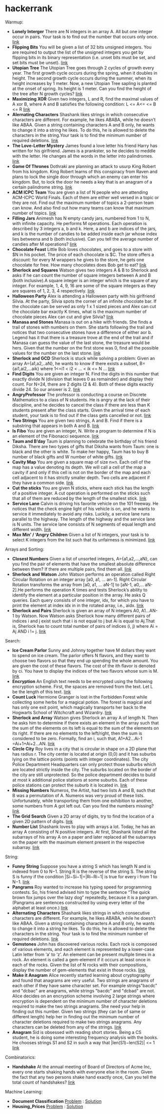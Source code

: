 # hackerrank

Warmup:
  
* **Lonely Interger** There are N integers in an array A. All but one integer occur in pairs. Your task is to find out the number that occurs only once. [link](https://github.com/mshayeb/hackerrank/blob/master/Warmup/LonelyInteger.py)
* **Flipping Bits** You will be given a list of 32 bits unsigned integers. You are required to output the list of the unsigned integers you get by flipping bits in its binary representation (i.e. unset bits must be set, and set bits must be unset). [link](https://github.com/mshayeb/hackerrank/blob/master/Warmup/FlipBits.py)	
* **Utopian Tree** The Utopian Tree goes through 2 cycles of growth every year. The first growth cycle occurs during the spring, when it doubles in height. The second growth cycle occurs during the summer, when its height increases by 1 meter.  Now, a new Utopian Tree sapling is planted at the onset of spring. Its height is 1 meter. Can you find the height of the tree after N growth cycles? [link](https://github.com/mshayeb/hackerrank/blob/master/Warmup/PrintUtopianTree.py)	
* **Maximizing XOR** Given two integers, L and R, find the maximal values of A xor B, where A and B satisfies the following condition: L <= A<= <= B <= R [link](https://github.com/mshayeb/hackerrank/blob/master/Warmup/MaxXor.py)
* **Alernating Characters** Shashank likes strings in which consecutive characters are different. For example, he likes ABABA, while he doesn’t like ABAA. Given a string containing characters A and B only, he wants to change it into a string he likes. To do this, he is allowed to delete the characters in the string.Your task is to find the minimum number of required deletions. [link](https://github.com/mshayeb/hackerrank/blob/master/Warmup/AlternatingCharacters.py)
* **The Love-Letter Mystery** James found a love letter his friend Harry has written for his girlfriend. James is a prankster, so he decides to meddle with the letter. He changes all the words in the letter into palindromes. [link](https://github.com/mshayeb/hackerrank/blob/master/Warmup/LetterMystery.py)
* **Game Of Thrones** Dothraki are planning an attack to usurp King Robert from his kingdom. King Robert learns of this conspiracy from Raven and plans to lock the single door through which an enemy can enter his kingdom. But, to lock the door he needs a key that is an anagram of a certain palindrome string. [link](https://github.com/mshayeb/hackerrank/blob/master/Warmup/GameOfThrones.py)
* **ACM ICPC Team** You are given a list of N people who are attending ACM-ICPC World Finals. Each of them are either well versed in a topic or they are not. Find out the maximum number of topics a 2-person team can know. And also find out how many teams can know that maximum number of topics. [link](https://github.com/mshayeb/hackerrank/blob/master/Warmup/acmIcpc.cc)
* **Filling Jars** Animesh has N empty candy jars, numbered from 1 to N, with infinite capacity. He performs M operations. Each operation is described by 3 integers a, b and k. Here, a and b are indices of the jars, and k is the number of candies to be added inside each jar whose index lies betweena and b (both inclusive). Can you tell the average number of candies after M operations? [link](https://github.com/mshayeb/hackerrank/blob/master/Warmup/FillingJars.py)
* **Chocolate Feast** Little Bob loves chocolates, and goes to a store with $N in his pocket. The price of each chocolate is $C. The store offers a discount: for every M wrappers he gives to the store, he gets one chocolate for free. How many chocolates does Bob get to eat? [link](https://github.com/mshayeb/hackerrank/blob/master/Warmup/ChocolateFeast.cc) 
* **Sherlock and Squares** Watson gives two integers A & B to Sherlock and asks if he can count the number of square integers between A and B (both inclusive).A square integer is an integer which is the square of any integer. For example, 1, 4, 9, 16 are some of the square integers as they are squares of 1, 2, 3, 4 respectively. [link](https://github.com/mshayeb/hackerrank/blob/master/Warmup/SherlockSquares.py) 
* **Halloween Party** Alex is attending a Halloween party with his girlfriend Silvia. At the party, Silvia spots the corner of an infinite chocolate bar. If the chocolate can be served as only 1 x 1 sized pieces and Alex can cut the chocolate bar exactly K times, what is the maximum number of chocolate pieces Alex can cut and give Silvia? [link](https://github.com/mshayeb/hackerrank/blob/master/Warmup/HalloweenParty.py) 
* **Manasa and Stones** Manasa is out on a hike with friends. She finds a trail of stones with numbers on them. She starts following the trail and notices that two consecutive stones have a difference of either aor b. Legend has it that there is a treasure trove at the end of the trail and if Manasa can guess the value of the last stone, the treasure would be hers. Given that the number on the first stone was 0, find all the possible values for the number on the last stone. [link](https://github.com/mshayeb/hackerrank/blob/master/Warmup/ManasaStones.py)
* **Sherlock and GCD** Sherlock is stuck while solving a problem: Given an array A={a1,a2,..aN}, he wants to know if there exists a subset, B={ai1,ai2,…aik} where 1<=i1 < i2 < ... < ik <= N ...  [link](https://github.com/mshayeb/hackerrank/blob/master/Warmup/SherlockGCD.py)
* **Find Digits** You are given an integer N. Find the digits in this number that exactly divide N (division that leaves 0 as remainder) and display their count. For N=24, there are 2 digits (2 & 4). Both of these digits exactly divide 24. So our answer is 2. [link](https://github.com/mshayeb/hackerrank/blob/master/Warmup/FindDigits.py)
* **AngryProfessor** The professor is conducting a course on Discrete Mathematics to a class of N students. He is angry at the lack of their discipline, and he decides to cancel the class if there are less than K students present after the class starts. Given the arrival time of each student, your task is to find out if the class gets cancelled or not. [link](https://github.com/mshayeb/hackerrank/blob/master/Warmup/AngryProfessor.py)
* **Two Strings** You are given two strings, A and B. Find if there is a substring that appears in both A and B. [link](https://github.com/mshayeb/hackerrank/blob/master/Warmup/TwoStrings.py)
* **Is Fibo** You are given an integer, N. Write a program to determine if N is an element of the Fibonacci sequence. [link](https://github.com/mshayeb/hackerrank/blob/master/Warmup/IsFibo.py)
* **Taum and B’day** Taum is planning to celebrate the birthday of his friend Diksha. There are two types of gifts that Diksha wants from Taum: one is black and the other is white. To make her happy, Taum has to buy B number of black gifts and W number of white gifts. [link](https://github.com/mshayeb/hackerrank/blob/master/Warmup/TaumBday.py)
* **Cavity Map** You are given a square map of size n×n. Each cell of the map has a value denoting its depth. We will call a cell of the map a cavity if and only if this cell is not on the border of the map and each cell adjacent to it has strictly smaller depth. Two cells are adjacent if they have a common side. [link](https://github.com/mshayeb/hackerrank/blob/master/Warmup/CavityMap.py)
* **Cut the sticks** You are given N sticks, where each stick has the length of a positive integer. A cut operation is performed on the sticks such that all of them are reduced by the length of the smallest stick. [link](https://github.com/mshayeb/hackerrank/blob/master/Warmup/CutSticks.py)
* **Service Lane** Calvin is driving his favorite vehicle on the 101 freeway. He notices that the check engine light of his vehicle is on, and he wants to service it immediately to avoid any risks. Luckily, a service lane runs parallel to the highway. The length of the highway and the service lane is N units. The service lane consists of N segments of equal length and different width. [link](https://github.com/mshayeb/hackerrank/blob/master/Warmup/ServiceLane.py)
* **Max Min’ / ‘Angry Children** Given a list of N integers, your task is to select K integers from the list such that its unfairness is minimized. [link](https://github.com/mshayeb/hackerrank/blob/master/Warmup/MinMax.py)

Arrays and Sorting: 

* **Closest Numbers** Given a list of unsorted integers, A={a1,a2,…,aN}, can you find the pair of elements that have the smallest absolute difference between them? If there are multiple pairs, find them all. [link](https://github.com/mshayeb/hackerrank/blob/master/ArraysSorting/ClosestNumbers.py)
* **Sherlock and Watson** John Watson performs an operation called Right Circular Rotation on an integer array [a0, a1, … an-1]. Right Circular Rotation transforms the array from [a0, a1, … aN-1] to [aN-1, a0,… aN-2].He performs the operation K times and tests Sherlock’s ability to identify the element at a particular position in the array. He asks Q queries. Each query consists of one integer, idx, for which you have to print the element at index idx in in the rotated array, i.e., aidx. [link](https://github.com/mshayeb/hackerrank/blob/master/ArraysSorting/SherlockWatson.py)
* **Sherlock and Pairs** Sherlock is given an array of N integers A0, A1...AN-1 by Watson. Now Watson asks Sherlock how many different pairs of indices i and j exist such that i is not equal to j but Ai is equal to Aj.That is, Sherlock has to count total number of pairs of indices (i, j) where Ai = Aj AND i != j. [link](https://github.com/mshayeb/hackerrank/blob/master/ArraysSorting/SherlockPairs.py)

Search:

* **Ice Cream Parlor** Sunny and Johnny together have M dollars they want to spend on ice cream. The parlor offers N flavors, and they want to choose two flavors so that they end up spending the whole amount. You are given the cost of these flavors. The cost of the ith flavor is denoted by ci. You have to display the indices of the two flavors whose sum is M. [link](https://github.com/mshayeb/hackerrank/blob/master/Search/IceCream.py)
* **Encryption** An English text needs to be encrypted using the following encryption scheme. First, the spaces are removed from the text. Let L be the length of this text. [link](https://github.com/mshayeb/hackerrank/blob/master/Search/Encryption.py)
* **Count Luck** Hermione Granger is lost in the Forbidden Forest while collecting some herbs for a magical potion. The forest is magical and has only one exit point, which magically transports her back to the Hogwarts School of Witchcraft and Wizardry. [link](https://github.com/mshayeb/hackerrank/blob/master/Search/CountLuck.py)
* **Sherlock and Array** Watson gives Sherlock an array A of length N. Then he asks him to determine if there exists an element in the array such that the sum of the elements on its left is equal to the sum of the elements on its right. If there are no elements to the left/right, then the sum is considered to be zero. Formally, find an i, such that, A1+A2…Ai-1 =Ai+1+Ai+2…AN. [link](https://github.com/mshayeb/hackerrank/blob/master/Search/SherlockArray.py)
* **Circle City** Roy lives in a city that is circular in shape on a 2D plane that has radius r. The city center is located at origin (0,0) and it has suburbs lying on the lattice points (points with integer coordinates). The city Police Department Headquarters can only protect those suburbs which are located strictly inside the city. The suburbs located on the border of the city are still unprotected. So the police department decides to build at most k additional police stations at some suburbs. Each of these police stations can protect the suburb it is located in. [link](https://github.com/mshayeb/hackerrank/blob/master/Search/CircleCity.py)
* **Missing Numbers** Numeros, the Artist, had two lists A and B, such that B was a permutation of A. Numeros was very proud of these lists. Unfortunately, while transporting them from one exhibition to another, some numbers from A got left out. Can you find the numbers missing? [link](https://github.com/mshayeb/hackerrank/blob/master/Search/MissingNumbers.py)
* **The Grid Search** Given a 2D array of digits, try to find the location of a given 2D pattern of digits. [link](https://github.com/mshayeb/hackerrank/blob/master/Search/GridSearch.py)
* **Number List** Shashank loves to play with arrays a lot. Today, he has an array A consisting of N positive integers. At first, Shashank listed all the subarrays of his array A on a paper and later replaced all the subarrays on the paper with the maximum element present in the respective subarray. [link](https://github.com/mshayeb/hackerrank/blob/master/Search/NumberList.py)

String:

* **Funny String** Suppose you have a string S which has length N and is indexed from 0 to N−1. String R is the reverse of the string S. The string S is funny if the condition |Si−Si−1|=|Ri−Ri−1| is true for every i from 1 to N−1. [link](https://github.com/mshayeb/hackerrank/blob/master/Strings/FunnyString.py)
* **Pangrams** Roy wanted to increase his typing speed for programming contests. So, his friend advised him to type the sentence “The quick brown fox jumps over the lazy dog” repeatedly, because it is a pangram. (Pangrams are sentences constructed by using every letter of the alphabet at least once.) [link](https://github.com/mshayeb/hackerrank/blob/master/Strings/Pangrams.py)
* **Alternating Characters** Shashank likes strings in which consecutive characters are different. For example, he likes ABABA, while he doesn’t like ABAA. Given a string containing characters A and B only, he wants to change it into a string he likes. To do this, he is allowed to delete the characters in the string. Your task is to find the minimum number of required deletions. [link](https://github.com/mshayeb/hackerrank/blob/master/Strings/AlternatingCharacters.py)
* **Gemstones** John has discovered various rocks. Each rock is composed of various elements, and each element is represented by a lower-case Latin letter from ‘a’ to ‘z’. An element can be present multiple times in a rock. An element is called a gem-element if it occurs at least once in each of the rocks. Given the list of N rocks with their compositions, display the number of gem-elements that exist in those rocks. [link](https://github.com/mshayeb/hackerrank/blob/master/Strings/Gemstones.py)
* **Make it Anagram** Alice recently started learning about cryptography and found that anagrams are very useful. Two strings are anagrams of each other if they have same character set. For example strings"bacdc" and "dcbac" are anagrams, while strings "bacdc" and "dcbad" are not. Alice decides on an encryption scheme involving 2 large strings where encryption is dependent on the minimum number of character deletions required to make the two strings anagrams. She need your help in finding out this number. Given two strings (they can be of same or different length) help her in finding out the minimum number of character deletions required to make two strings anagrams. Any characters can be deleted from any of the strings. [link](https://github.com/mshayeb/hackerrank/blob/master/Strings/MakeItAnagram.py)
* **Anagram** Sid is obsessed with reading short stories. Being a CS student, he is doing some interesting frequency analysis with the books. He chooses strings S1 and S2 in such a way that |len(S1)−len(S2)| <= 1 [link](https://github.com/mshayeb/hackerrank/blob/master/Strings/Anagram.py)

Combinatorics:

* **Handshake** At the annual meeting of Board of Directors of Acme Inc, every one starts shaking hands with everyone else in the room. Given the fact that any two persons shake hand exactly once, Can you tell the total count of handshakes? [link](https://github.com/mshayeb/hackerrank/blob/master/Combinatorics/Handshake.py)

Machine Learning:

* **Document Classification** [Problem](https://www.hackerrank.com/challenges/document-classification) : [Solution](https://github.com/mshayeb/hackerrank/blob/master/ML/DocumentClassification.py)
* **Housing_Prices** [Problem](https://www.hackerrank.com/challenges/predicting-house-prices) : [Solution](https://github.com/mshayeb/hackerrank/blob/master/ML/housing_prices.py)



